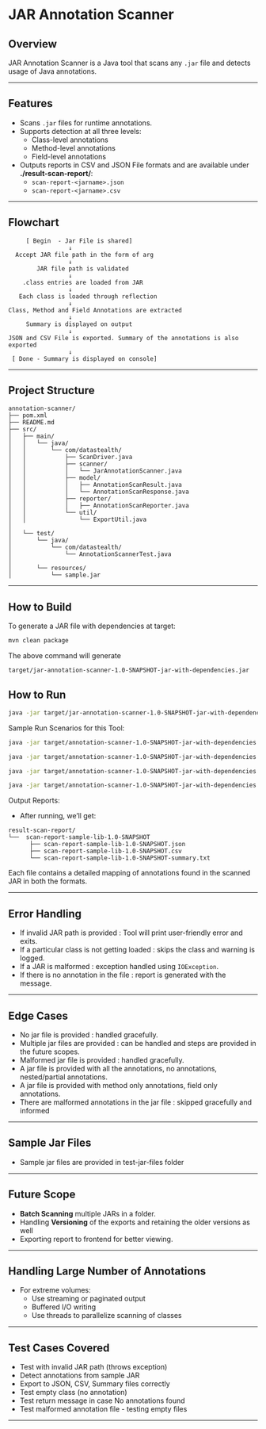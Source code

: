 # JAR Annotation Scanner

## Overview

JAR Annotation Scanner is a Java tool that scans any `.jar` file and detects usage of Java annotations.

---

## Features

* Scans `.jar` files for runtime annotations.
* Supports detection at all three levels:
    * Class-level annotations
    * Method-level annotations
    * Field-level annotations
* Outputs reports in CSV and JSON File formats and are available under **./result-scan-report/<jar-name>**:
    * `scan-report-<jarname>.json`
    * `scan-report-<jarname>.csv`

---
## Flowchart

```text
     [ Begin  - Jar File is shared]
                 ↓
  Accept JAR file path in the form of arg 
                 ↓
        JAR file path is validated
                 ↓
    .class entries are loaded from JAR
                 ↓
   Each class is loaded through reflection
                 ↓
Class, Method and Field Annotations are extracted
                 ↓
     Summary is displayed on output
                 ↓
JSON and CSV File is exported. Summary of the annotations is also exported
                 ↓
 [ Done - Summary is displayed on console]
```

---

## Project Structure

```
annotation-scanner/
├── pom.xml
├── README.md
├── src/
│   ├── main/
│   │   └── java/
│   │       └── com/datastealth/
│   │           ├── ScanDriver.java
│   │           ├── scanner/
│   │           │   └── JarAnnotationScanner.java
│   │           ├── model/
│   │           │   ├── AnnotationScanResult.java
│   │           │   └── AnnotationScanResponse.java
│   │           ├── reporter/
│   │           │   ├── AnnotationScanReporter.java
│   │           └── util/
│   │               └── ExportUtil.java
│
│   └── test/
│       └── java/
│           └── com/datastealth/
│               └── AnnotationScannerTest.java
│
│       └── resources/
│           └── sample.jar
```

---
## How to Build

To generate a JAR file with dependencies at target:
```bash
mvn clean package
```

The above command will generate

```pgsql
target/jar-annotation-scanner-1.0-SNAPSHOT-jar-with-dependencies.jar
```

## How to Run

```bash 
java -jar target/jar-annotation-scanner-1.0-SNAPSHOT-jar-with-dependencies.jar <path-to-your-jar>
```

Sample Run Scenarios for this Tool:
```bash
java -jar target/annotation-scanner-1.0-SNAPSHOT-jar-with-dependencies.jar ./test-jar-files/sample/target/sample-lib-1.0-SNAPSHOT.jar
```
```bash
java -jar target/annotation-scanner-1.0-SNAPSHOT-jar-with-dependencies.jar ./test-jar-files/sample-empty/target/sample-empty-1.0-SNAPSHOT.jar
```
```bash
java -jar target/annotation-scanner-1.0-SNAPSHOT-jar-with-dependencies.jar ./test-jar-files/sample-annotations/target/sample-annotations-1.0-SNAPSHOT.jar
```
```bash
java -jar target/annotation-scanner-1.0-SNAPSHOT-jar-with-dependencies.jar ./test-jar-files/sample-nested/target/sample-nested-1.0-SNAPSHOT.jar
```

Output Reports:
* After running, we’ll get:

```pgsql
result-scan-report/
└──  scan-report-sample-lib-1.0-SNAPSHOT
      ├── scan-report-sample-lib-1.0-SNAPSHOT.json
      ├── scan-report-sample-lib-1.0-SNAPSHOT.csv
      └── scan-report-sample-lib-1.0-SNAPSHOT-summary.txt

```
Each file contains a detailed mapping of annotations found in the scanned JAR in both the formats.

---

## Error Handling

* If invalid JAR path is provided : Tool will print user-friendly error and exits.
* If a particular class is not getting loaded : skips the class and warning is logged.
* If a JAR is malformed : exception handled using `IOException`.
* If there is no annotation in the file : report is generated with the message.

---

## Edge Cases
* No jar file is provided : handled gracefully.
* Multiple jar files are provided : can be handled and steps are provided in the future scopes.
* Malformed jar file is provided :  handled gracefully.
* A jar file is provided with all the annotations, no annotations, nested/partial annotations.
* A jar file is provided with method only annotations, field only annotations.
* There are malformed annotations in the jar file : skipped gracefully and informed

---

## Sample Jar Files
* Sample jar files are provided in test-jar-files folder 
---

## Future Scope

* **Batch Scanning** multiple JARs in a folder.
* Handling **Versioning** of the exports and retaining the older versions as well
* Exporting report to frontend for better viewing.

---

## Handling Large Number of Annotations

* For extreme volumes:
    * Use streaming or paginated output
    * Buffered I/O writing
    * Use threads to parallelize scanning of classes

---

## Test Cases Covered

* Test with invalid JAR path (throws exception)
* Detect annotations from sample JAR
* Export to JSON, CSV, Summary files correctly
* Test empty class (no annotation)
* Test return message in case No annotations found
* Test malformed annotation file - testing empty files
---
